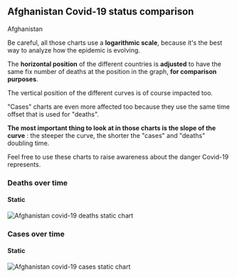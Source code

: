 ## Afghanistan Covid-19 status comparison 

Afghanistan



Be careful, all those charts use a **logarithmic scale**, because it's the best way to analyze how the epidemic is evolving.
 
The **horizontal position** of the different countries is **adjusted** to have the same fix number of deaths at the position in the graph, **for comparison purposes**.

The vertical position of the different curves is of course impacted too.

"Cases" charts are even more affected too because they use the same time offset that is used for "deaths".

**The most important thing to look at in those charts is the slope of the curve** : the steeper the curve, the shorter the "cases" and "deaths" doubling time.

Feel free to use these charts to raise awareness about the danger Covid-19 represents. 


 
### Deaths over time
 
#### Static
![Afghanistan covid-19 deaths static chart](https://raw.githubusercontent.com/madlag/coronavirus_study/master/notebooks/graphs/2020-03-30/countries/Afghanistan/2020-03-30_Afghanistan_deaths.png "Afghanistan covid-19 deaths static chart")   

 
### Cases over time
 
#### Static
![Afghanistan covid-19 cases static chart](https://raw.githubusercontent.com/madlag/coronavirus_study/master/notebooks/graphs/2020-03-30/countries/Afghanistan/2020-03-30_Afghanistan_cases.png "Afghanistan covid-19 cases static chart")   

